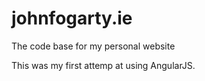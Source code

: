 # johnfogarty.ie
The code base for my personal website

This was my first attemp at using AngularJS.
